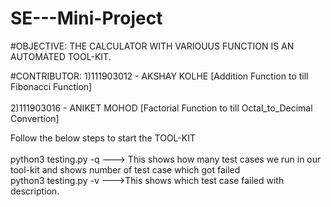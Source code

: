 # SE---Mini-Project

#OBJECTIVE:
  THE CALCULATOR WITH VARIOUUS FUNCTION IS AN AUTOMATED TOOL-KIT.
 
 
 #CONTRIBUTOR:
 1)111903012 - AKSHAY KOLHE [Addition Function to till Fibonacci Function]
<br>
<br>
 2)111903016 - ANIKET MOHOD [Factorial Function to till Octal_to_Decimal Convertion]


Follow the below steps to start the TOOL-KIT
<br>
<br>
python3 testing.py -q  ---> This shows how many test cases we run in our tool-kit and shows number of test case which got failed
<br>
python3 testing.py -v  --->This shows which test case failed with description.
